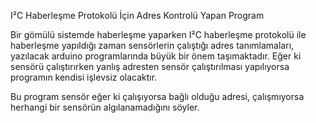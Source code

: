 I²C Haberleşme Protokolü İçin Adres Kontrolü Yapan Program

Bir gömülü sistemde haberleşme yaparken I²C haberleşme protokolü ile haberleşme yapıldığı zaman sensörlerin çalıştığı adres tanımlamaları, yazılacak arduino programlarında büyük bir önem taşımaktadır.
Eğer ki sensörü çalıştırırken yanlış adresten sensör çalıştırılması yapılıyorsa programın kendisi işlevsiz olacaktır. 

Bu program sensör eğer ki çalışıyorsa bağlı olduğu adresi, çalışmıyorsa herhangi bir sensörün algılanamadığını söyler.

